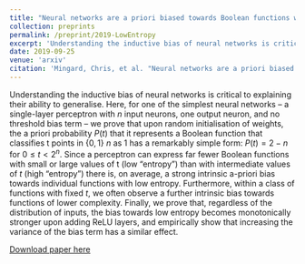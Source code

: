 ```yaml
---
title: "Neural networks are a priori biased towards Boolean functions with low entropy"
collection: preprints
permalink: /preprint/2019-LowEntropy
excerpt: 'Understanding the inductive bias of neural networks is critical to explaining their ability to generalise. Here, for one of the simplest neural networks -- a single-layer perceptron with n input neurons, one output neuron, and no threshold bias term -- we prove that upon random initialisation of weights, the a priori probability $P(t)$ that it represents a Boolean function that classifies $t$ points in ${0,1}^n$ as $1$ has a remarkably simple form: $P(t) = 2^{-n}$ for $0\leq t < 2^n$'
date: 2019-09-25
venue: 'arxiv'
citation: 'Mingard, Chris, et al. "Neural networks are a priori biased towards boolean functions with low entropy." arXiv preprint arXiv:1909.11522 (2019).'
---
```


Understanding the inductive bias of neural networks is critical to explaining their
ability to generalise. Here, for one of the simplest neural networks – a single-layer
perceptron with $n$ input neurons, one output neuron, and no threshold bias term –
we prove that upon random initialisation of weights, the a priori probability $P(t)$
that it represents a Boolean function that classifies t points in $\{0, 1\}$
$n$ as $1$ has a
remarkably simple form: $P(t) = 2−n$ for $0 \leq t < 2^n$.
Since a perceptron can express far fewer Boolean functions with small or large
values of t (low “entropy”) than with intermediate values of $t$ (high “entropy”)
there is, on average, a strong intrinsic a-priori bias towards individual functions
with low entropy. Furthermore, within a class of functions with fixed $t$, we often
observe a further intrinsic bias towards functions of lower complexity. Finally, we
prove that, regardless of the distribution of inputs, the bias towards low entropy
becomes monotonically stronger upon adding ReLU layers, and empirically show
that increasing the variance of the bias term has a similar effect.


[Download paper here](http://c1510.github.io/files/LowEntropy.pdf)
